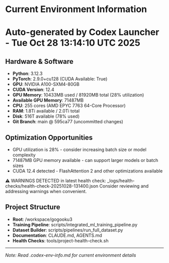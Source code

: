 # Current Environment Information
# Auto-generated by Codex Launcher - Tue Oct 28 13:14:10 UTC 2025

## Hardware & Software
- **Python**: 3.12.3
- **PyTorch**: 2.9.0+cu128 (CUDA Available: True)
- **GPU**: NVIDIA A100-SXM4-80GB
- **CUDA Version**: 12.4
- **GPU Memory**: 10433MB used / 81920MB total (28% utilization)
- **Available GPU Memory**: 71487MB
- **CPU**: 255 cores (AMD EPYC 7763 64-Core Processor)
- **RAM**: 1.8Ti available / 2.0Ti total
- **Disk**: 516T available (78% used)
- **Git Branch**: main @ 595ca77 (uncommitted changes)

## Optimization Opportunities
- GPU utilization is 28% - consider increasing batch size or model complexity
- 71487MB GPU memory available - can support larger models or batch sizes
- CUDA 12.4 detected - FlashAttention 2 and other optimizations available

⚠️ WARNINGS DETECTED in latest health check: _logs/health-checks/health-check-20251028-131400.json
Consider reviewing and addressing warnings when convenient.

## Project Structure
- **Root**: /workspace/gogooku3
- **Training Pipeline**: scripts/integrated_ml_training_pipeline.py
- **Dataset Builder**: scripts/pipelines/run_full_dataset.py
- **Documentation**: CLAUDE.md, AGENTS.md
- **Health Checks**: tools/project-health-check.sh

---
*Note: Read .codex-env-info.md for current environment details*
